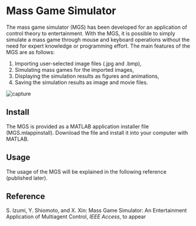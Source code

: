 # Mass Game Simulator
The mass game simulator (MGS) has been developed for an application of control theory to entertainment. With the MGS, it is possible to simply simulate a mass game through mouse and keyboard operations without the need for expert knowledge or programming effort. The main features of the MGS are as follows:
1) Importing user-selected image files (.jpg and .bmp), 
2) Simulating mass games for the imported images, 
3) Displaying the simulation results as figures and animations, 
4) Saving the simulation results as image and movie files.

![capture](https://user-images.githubusercontent.com/76646096/103169930-68bc0400-4883-11eb-929e-eaf11f9a19e8.jpg)

## Install
The MGS is provided as a MATLAB application installer file (MGS.mlappinstall). Download the file and install it into your computer with MATLAB.

## Usage
The usage of the MGS will be explained in the following reference (published later).

## Reference
S. Izumi, Y. Shiomoto, and X. Xin: Mass Game Simulator: An Entertainment Application of Multiagent Control, *IEEE Access*, to appear
